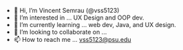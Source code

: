 - 👋 Hi, I’m Vincent Semrau (@vss5123)
- 👀 I’m interested in ... UX Design and OOP dev.
- 🌱 I’m currently learning ... web dev, Java, and UX design.
- 💞️ I’m looking to collaborate on ...
- 📫 How to reach me ...  vss5123@psu.edu

<!---
vss5123/vss5123 is a ✨ special ✨ repository because its `README.md` (this file) appears on your GitHub profile.
You can click the Preview link to take a look at your changes.
--->
